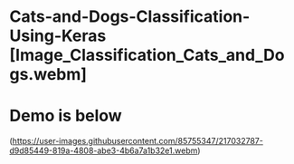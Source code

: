 # Cats-and-Dogs-Classification-Using-Keras [Image_Classification_Cats_and_Dogs.webm]


# Demo is below
(https://user-images.githubusercontent.com/85755347/217032787-d9d85449-819a-4808-abe3-4b6a7a1b32e1.webm)
